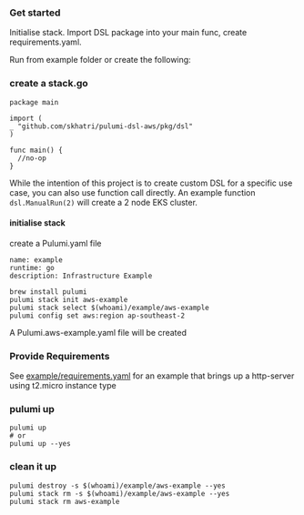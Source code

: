 ### Get started

Initialise stack. Import DSL package into your main func, create requirements.yaml.

Run from example folder or create the following:

### create a stack.go

```
package main

import (
_ "github.com/skhatri/pulumi-dsl-aws/pkg/dsl"
)

func main() {
  //no-op
}
```

While the intention of this project is to create custom DSL for a specific use case, you can also use function call directly.
An example function ```dsl.ManualRun(2)``` will create a 2 node EKS cluster.  

#### initialise stack

create a Pulumi.yaml file

```
name: example
runtime: go
description: Infrastructure Example
```


```
brew install pulumi
pulumi stack init aws-example
pulumi stack select $(whoami)/example/aws-example
pulumi config set aws:region ap-southeast-2
```
A Pulumi.aws-example.yaml file will be created

### Provide Requirements

See [example/requirements.yaml](example/requirements.yaml) for an example that brings up a http-server using t2.micro instance type

### pulumi up
```
pulumi up 
# or
pulumi up --yes
```

### clean it up
```
pulumi destroy -s $(whoami)/example/aws-example --yes
pulumi stack rm -s $(whoami)/example/aws-example --yes
pulumi stack rm aws-example
```

